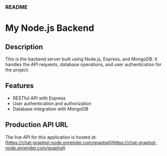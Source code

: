 
###  README 

# My Node.js Backend

## Description
This is the backend server built using Node.js, Express, and MongoDB. It handles the API requests, database operations, and user authentication for the project.

## Features
- RESTful API with Express
- User authentication and authorization
- Database integration with MongoDB


## Production API URL
The live API for this application is hosted at:  
[https://chat-graphql-node.onrender.com/graphql](https://chat-graphql-node.onrender.com/graphql)
